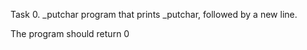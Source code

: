 Task 0. _putchar
program that prints _putchar, followed by a new line.

The program should return 0

